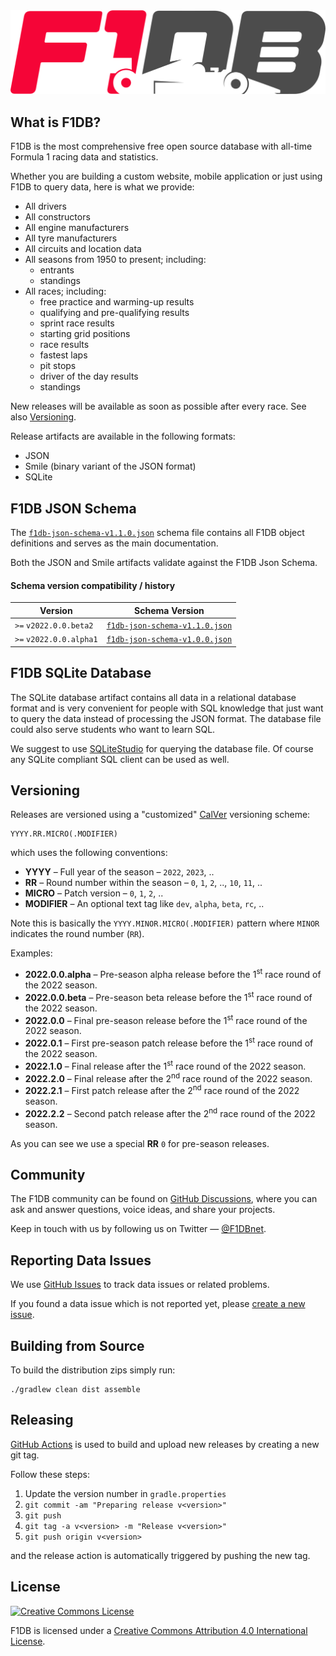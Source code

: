 <img src="./logo.png">

## What is F1DB?

F1DB is the most comprehensive free open source database with all-time Formula 1 racing data and statistics.

Whether you are building a custom website, mobile application or just using F1DB to query data, here is what we provide:

- All drivers
- All constructors
- All engine manufacturers
- All tyre manufacturers
- All circuits and location data
- All seasons from 1950 to present; including:
  - entrants
  - standings
- All races; including:
  - free practice and warming-up results
  - qualifying and pre-qualifying results
  - sprint race results
  - starting grid positions
  - race results
  - fastest laps
  - pit stops
  - driver of the day results
  - standings
  
New releases will be available as soon as possible after every race. See also [Versioning](#versioning).

Release artifacts are available in the following formats:

- JSON
- Smile (binary variant of the JSON format)
- SQLite


## F1DB JSON Schema

The [`f1db-json-schema-v1.1.0.json`](https://raw.githubusercontent.com/f1db/f1db/main/src/schema/f1db-json-schema-v1.1.0.json)
schema file contains all F1DB object definitions and serves as the main documentation.  

Both the JSON and Smile artifacts validate against the F1DB Json Schema.

#### Schema version compatibility / history

| Version                 | Schema Version                                                                                                             |
|-------------------------|----------------------------------------------------------------------------------------------------------------------------|
| `>=` `v2022.0.0.beta2`  | [`f1db-json-schema-v1.1.0.json`](https://raw.githubusercontent.com/f1db/f1db/main/src/schema/f1db-json-schema-v1.1.0.json) |
| `>=` `v2022.0.0.alpha1` | [`f1db-json-schema-v1.0.0.json`](https://raw.githubusercontent.com/f1db/f1db/main/src/schema/f1db-json-schema-v1.0.0.json) |


## F1DB SQLite Database

The SQLite database artifact contains all data in a relational database format
and is very convenient for people with SQL knowledge that just want to query
the data instead of processing the JSON format. 
The database file could also serve students who want to learn SQL.

We suggest to use [SQLiteStudio] for querying the database file.
Of course any SQLite compliant SQL client can be used as well.  


## Versioning

Releases are versioned using a "customized" [CalVer] versioning scheme:

    YYYY.RR.MICRO(.MODIFIER)

which uses the following conventions:

- **YYYY** – Full year of the season – `2022`, `2023`, ..
- **RR** – Round number within the season – `0`, `1`, `2`, .., `10`, `11`, ..
- **MICRO** – Patch version – `0`, `1`, `2`, ..
- **MODIFIER** – An optional text tag like `dev`, `alpha`, `beta`, `rc`, ..

Note this is basically the `YYYY.MINOR.MICRO(.MODIFIER)` pattern where `MINOR` indicates the round number (`RR`).

Examples:

- **2022.0.0.alpha** – Pre-season alpha release before the 1<sup>st</sup> race round of the 2022 season.
- **2022.0.0.beta** – Pre-season beta release before the 1<sup>st</sup> race round of the 2022 season.
- **2022.0.0** – Final pre-season release before the 1<sup>st</sup> race round of the 2022 season.
- **2022.0.1** – First pre-season patch release before the 1<sup>st</sup> race round of the 2022 season.
- **2022.1.0** – Final release after the 1<sup>st</sup> race round of the 2022 season.
- **2022.2.0** – Final release after the 2<sup>nd</sup> race round of the 2022 season.
- **2022.2.1** – First patch release after the 2<sup>nd</sup> race round of the 2022 season.
- **2022.2.2** – Second patch release after the 2<sup>nd</sup> race round of the 2022 season.

As you can see we use a special **RR** `0` for pre-season releases.


## Community

The F1DB community can be found on [GitHub Discussions](https://github.com/f1db/f1db/discussions), where you can ask and answer questions, voice ideas, and share your projects.

Keep in touch with us by following us on Twitter — [@F1DBnet](https://twitter.com/f1dbnet).


## Reporting Data Issues

We use [GitHub Issues](https://github.com/f1db/f1db/issues) to track data issues or related problems.

If you found a data issue which is not reported yet, please [create a new issue](https://github.com/f1db/f1db/issues/new).

## Building from Source

To build the distribution zips simply run:

    ./gradlew clean dist assemble


## Releasing

[GitHub Actions](https://github.com/f1db/f1db/actions) is used to build and upload new releases by creating a new git tag.

Follow these steps:

1. Update the version number in `gradle.properties`
2. `git commit -am "Preparing release v<version>"`
3. `git push`
4. `git tag -a v<version> -m "Release v<version>"`
3. `git push origin v<version>`

and the release action is automatically triggered by pushing the new tag.


## License

[![Creative Commons License][CC BY Icon Normal]][CC BY]

F1DB is licensed under a [Creative Commons Attribution 4.0 International License][CC BY].


[CalVer]: https://calver.org/
[CC BY]: http://creativecommons.org/licenses/by/4.0/  
[CC BY Icon Compact]: https://i.creativecommons.org/l/by/4.0/80x15.png
[CC BY Icon Normal]: https://i.creativecommons.org/l/by/4.0/88x31.png
[CC BY Plaintext]: https://creativecommons.org/licenses/by-sa/4.0/legalcode.txt
[SQLiteStudio]: https://sqlitestudio.pl/
